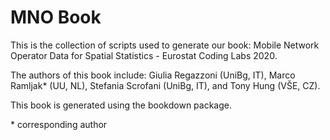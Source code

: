 # MNO Book

This is the collection of scripts used to generate our book: Mobile Network Operator Data for Spatial Statistics - Eurostat Coding Labs 2020.

The authors of this book include: Giulia Regazzoni (UniBg, IT), Marco Ramljak* (UU, NL), Stefania Scrofani (UniBg, IT), and Tony Hung (VŠE, CZ).

This book is generated using the bookdown package.

\* corresponding author